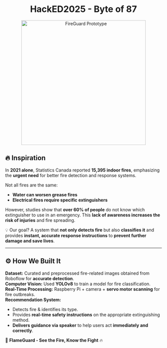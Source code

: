 <div align="center">
  <h1>HackED2025 - Byte of 87</h1>
  <img width="400" alt="FireGuard Prototype" src="https://github.com/user-attachments/assets/7c0e06f3-f8e3-42f2-a46a-de5cfa0c129c" />
</div>

## 🔥 Inspiration  

In **2021 alone**, Statistics Canada reported **15,395 indoor fires**, emphasizing the **urgent need** for better fire detection and response systems.  

Not all fires are the same:  
- **Water can worsen grease fires**  
- **Electrical fires require specific extinguishers**  

However, studies show that **over 60% of people** do not know which extinguisher to use in an emergency. This **lack of awareness increases the risk of injuries** and fire spreading.  

💡 Our goal? A system that **not only detects fire** but also **classifies it** and provides **instant, accurate response instructions** to **prevent further damage and save lives**.

---

## ⚙️ How We Built It  

**Dataset:** Curated and preprocessed fire-related images obtained from Roboflow for **accurate detection**.  
**Computer Vision:** Used **YOLOv8** to train a model for fire classification.  
**Real-Time Processing:** Raspberry Pi + camera + **servo motor scanning** for fire outbreaks.  
**Recommendation System:**  
   - Detects fire & identifies its type.  
   - Provides **real-time safety instructions** on the appropriate extinguishing method.  
   - **Delivers guidance via speaker** to help users act **immediately and correctly**.  

🚀 **FlameGuard - See the Fire, Know the Fight** 🔥  

